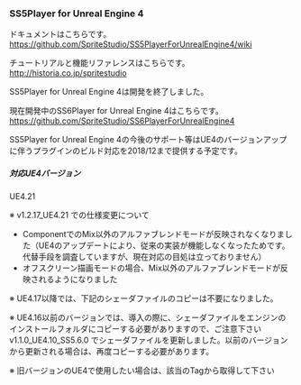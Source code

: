### SS5Player for Unreal Engine 4

ドキュメントはこちらです。  
https://github.com/SpriteStudio/SS5PlayerForUnrealEngine4/wiki

チュートリアルと機能リファレンスはこちらです。  
http://historia.co.jp/spritestudio


SS5Player for Unreal Engine 4は開発を終了しました。  

現在開発中のSS6Player for Unreal Engine 4はこちらです。  
https://github.com/SpriteStudio/SS6PlayerForUnrealEngine4

SS5Player for Unreal Engine 4の今後のサポート等はUE4のバージョンアップに伴うプラグインのビルド対応を2018/12まで提供する予定です。  

##### 対応UE4バージョン
UE4.21

※ v1.2.17_UE4.21 での仕様変更について
- ComponentでのMix以外のアルファブレンドモードが反映されなくなりました（UE4のアップデートにより、従来の実装が機能しなくなったためです。代替手段を調査していますが、現在対応の目処は立っておりません）
- オフスクリーン描画モードの場合、Mix以外のアルファブレンドモードが反映されるようになりました

※ UE4.17以降では、下記のシェーダファイルのコピーは不要になりました。  

※ UE4.16以前のバージョンでは、導入の際に、シェーダファイルをエンジンのインストールフォルダにコピーする必要がありますので、ご注意下さい  
   v1.1.0_UE4.10_SS5.6.0 でシェーダファイルを更新しました。以前のバージョンから更新される場合は、再度コピーする必要があります。  

※ 旧バージョンのUE4で使用したい場合は、該当のTagから取得して下さい
